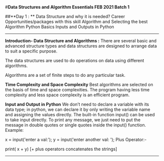 #**Data Structures and Algorithm Essentials FEB 2021 Batch 1**

##**Day 1 : **
Data Structure and why it is needed?
Career Opportunities/packages with this skill
Algorithm and Selecting the best Algorithm
Python Basics
Inputs and Outputs in Python

-----------------------------------------------------------------------------------------------------------------------

**Introduction- Data Structure and Algorithms :**
There are several basic and advanced structure types and data structures are designed to arrange data to suit a specific purpose.

The data structures are used to do operations on data using different algorithms.

Algorithms are a set of finite steps to do any particular task.

**Time Complexity and Space Complexity**
Best algorithms are selected on the basis of time and space complexities.
The program having less time complexity and less space complexity is an efficient program.

**Input and Output in Python**
We don’t need to declare a variable with its data type; in python, we can declare it by only writing the variable name and assigning the values directly.
The built-in function input()  can be used to take input directly.
To print any message, we just need to put the message in double quotes or single quotes inside the input() function.
Example: 

x = input('enter a val:'); 
y = input('enter another val: ');
Plus Operator:- 

print( x + y) [+ plus operators concatenates the strings]

-----------------------------------------------------------------------------------------------------------------------
